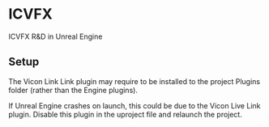 # ICVFX

ICVFX R&D in Unreal Engine

## Setup

The Vicon Link Link plugin may require to be installed to the project Plugins folder (rather than the Engine plugins).

If Unreal Engine crashes on launch, this could be due to the Vicon Live Link plugin.
Disable this plugin in the uproject file and relaunch the project.